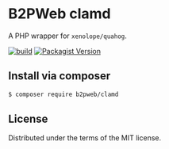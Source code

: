 # B2PWeb clamd

A PHP wrapper for `xenolope/quahog`.

[![build](https://github.com/b2pweb/clamd/actions/workflows/php.yml/badge.svg)](https://github.com/b2pweb/clamd/actions/workflows/php.yml)
[![Packagist Version](https://img.shields.io/packagist/v/b2pweb/clamd.svg)](https://packagist.org/packages/b2pweb/clamd)

## Install via composer
```bash
$ composer require b2pweb/clamd
```

## License

Distributed under the terms of the MIT license.
